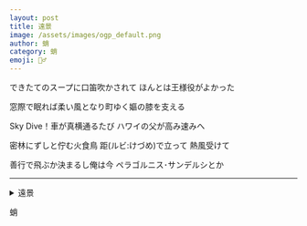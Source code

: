 ```yaml
---
layout: post
title: 遠景
image: /assets/images/ogp_default.png
author: 蛸
category: 蛸
emoji: 🧝‍♂️
---
```


<div class="tanka-area"><div class="tanka">
<p>できたてのスープに口笛吹かされて ほんとは王様役がよかった</p>
<p>窓際で眠れば柔い風となり町ゆく嫗の膝を支える</p>
<p>Sky Dive！車が真横通るたび ハワイの父が高み速みへ</p>
<p>密林にずしと佇む火食鳥 距(ルビ:けづめ)で立って 熱風受けて</p>
<p>善行で飛ぶか決まるし俺は今 ペラゴルニス･サンデルシとか</p></div></div>

---

<details><summary>遠景</summary>
できたてのスープに口笛吹かされて ほんとは王様役がよかった<br/>窓際で眠れば柔い風となり町ゆく嫗の膝を支える<br/>Sky Dive！車が真横通るたび ハワイの父が高み速みへ<br/>密林にずしと佇む火食鳥 距(ルビ:けづめ)で立って 熱風受けて<br/>善行で飛ぶか決まるし俺は今 ペラゴルニス･サンデルシとか<br/>
</details>

蛸
